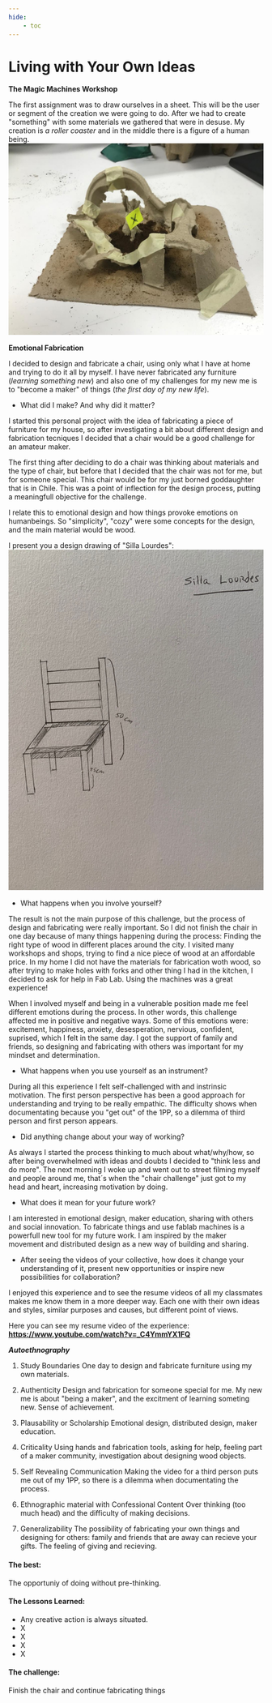 ```yaml
---
hide:
    - toc
---
```


# Living with Your Own Ideas

> 


**The Magic Machines Workshop**

The first assignment was to draw ourselves in a sheet. This will be the user or segment of the creation we were going to do. After we had to create "something" with some materials we gathered that were in desuse. My creation is *a roller coaster* and in the middle there is a figure of a human being.
![](../images/week5/rollercoaster.jpg)










**Emotional Fabrication**

I decided to design and fabricate a chair, using only what I have at home and trying to do it all by myself. I have never fabricated any furniture (*learning something new*) and also one of my challenges for my new me is to "become a maker" of things (*the first day of my new life*).

- What did I make? And why did it matter?

I started this personal project with the idea of fabricating a piece of furniture for my house, so after investigating a bit about different design and fabrication tecniques I decided that a chair would be a good challenge for an amateur maker.

The first thing after deciding to do a chair was thinking about materials and the type of chair, but before that I decided that the chair was not for me, but for someone special. This chair would be for my just borned goddaughter that is in Chile. This was a point of inflection for the design process, putting a meaningfull objective for the challenge.

I relate this to emotional design and how things provoke emotions on humanbeings. So "simplicity", "cozy" were some concepts for the design, and the main material would be wood. 

I present you a design drawing of "Silla Lourdes":
![](../images/week5/dibujosilla.jpg)

- What happens when you involve yourself?

The result is not the main purpose of this challenge, but the process of design and fabricating were really important. So I did not finish the chair in one day because of many things happening during the process: Finding the right type of wood in different places around the city. I visited many workshops and shops, trying to find a nice piece of wood at an affordable price. 
In my home I did not have the materials for fabrication woth wood, so after trying to make holes with forks and other thing I had in the kitchen, I decided to ask for help in Fab Lab. Using the machines was a great experience! 

When I involved myself and being in a vulnerable position made me feel different emotions during the process. In other words, this challenge affected me in positive and negative ways. Some of this emotions were: excitement, happiness, anxiety, desesperation, nervious, confident, suprised, which I felt in the same day. I got the support of family and friends, so designing and fabricating with others was important for my mindset and determination. 

- What happens when you use yourself as an instrument?

During all this experience I felt self-challenged with and instrinsic motivation. The first person perspective has been a good approach for understanding and trying to be really empathic. 
The difficulty shows when documentating because you "get out" of the 1PP, so a dilemma of third person and first person appears. 

- Did anything change about your way of working?

As always I started the process thinking to much about what/why/how, so after being overwhelmed with ideas and doubts I decided to "think less and do more". The next morning I woke up and went out to street filming myself and people around me, that´s when the "chair challenge" just got to my head and heart, increasing motivation by doing.

- What does it mean for your future work?

I am interested in emotional design, maker education, sharing with others and social innovation. To fabricate things and use fablab machines is a powerfull new tool for my future work. I am inspired by the maker movement and distributed design as a new way of building and sharing. 

- After seeing the videos of your collective, how does it change your understanding of it, present new opportunities or inspire new possibilities for collaboration?

I enjoyed this experience and to see the resume videos of all my classmates makes me know them in a more deeper way. Each one with their own ideas and styles, similar purposes and causes, but different point of views. 

Here you can see my resume video of the experience:
**<https://www.youtube.com/watch?v=_C4YmmYX1FQ>**


***Autoethnography***

1. Study Boundaries
One day to design and fabricate furniture using my own materials.

2. Authenticity
Design and fabrication for someone special for me. My new me is about "being a maker", and the excitment of learning someting new. Sense of achievement.

3. Plausability or Scholarship
Emotional design, distributed design, maker education.

4. Criticality
Using hands and fabrication tools, asking for help, feeling part of a maker community, investigation about designing wood objects.

5. Self Revealing Communication
Making the video for a third person puts me out of my 1PP, so there is a dilemma when documentating the process. 

6. Ethnographic material with Confessional Content
Over thinking (too much head) and the difficulty of making decisions. 

7. Generalizability
The possibility of fabricating your own things and designing for others: family and friends that are away can recieve your gifts. The feeling of giving and recieving.


#### The best: 
The opportuniy of doing without pre-thinking. 

#### The Lessons Learned:
- Any creative action is always situated.
- X
- X
- X 
- X

#### The challenge:
Finish the chair and continue fabricating things













